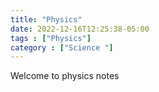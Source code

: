 ```yaml
---
title: "Physics"
date: 2022-12-16T12:25:38-05:00
tags : ["Physics"]
category : ["Science "]
---
```


Welcome to physics notes
